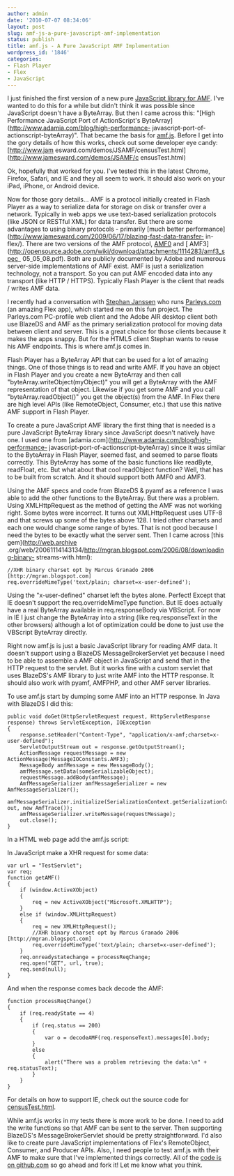 ```yaml
---
author: admin
date: '2010-07-07 08:34:06'
layout: post
slug: amf-js-a-pure-javascript-amf-implementation
status: publish
title: amf.js - A Pure JavaScript AMF Implementation
wordpress_id: '1846'
categories:
- Flash Player
- Flex
- JavaScript
---
```


I just finished the first version of a new pure [JavaScript library for
AMF](http://github.com/jamesward/JSAMF). I've wanted to do this for a while
but didn't think it was possible since JavaScript doesn't have a ByteArray.
But then I came across this: "[High Performance JavaScript Port of
ActionScript's ByteArray](http://www.adamia.com/blog/high-performance-
javascript-port-of-actionscript-byteArray)". That became the basis for
[amf.js](http://github.com/jamesward/JSAMF). Before I get into the gory
details of how this works, check out some developer eye candy: [http://www.jam
esward.com/demos/JSAMF/censusTest.html](http://www.jamesward.com/demos/JSAMF/c
ensusTest.html)

Ok, hopefully that worked for you. I've tested this in the latest Chrome,
Firefox, Safari, and IE and they all seem to work. It should also work on your
iPad, iPhone, or Android device.

Now for those gory details... AMF is a protocol initially created in Flash
Player as a way to serialize data for storage on disk or transfer over a
network. Typically in web apps we use text-based serialization protocols (like
JSON or RESTful XML) for data transfer. But there are some advantages to using
binary protocols - primarily [much better
performance](http://www.jamesward.com/2009/06/17/blazing-fast-data-transfer-
in-flex/). There are two versions of the AMF protocol,
[AMF0](http://download.macromedia.com/pub/labs/amf/amf0_spec_121207.pdf) and [
AMF3](http://opensource.adobe.com/wiki/download/attachments/1114283/amf3_spec_
05_05_08.pdf). Both are publicly documented by Adobe and numerous server-side
implementations of AMF exist. AMF is just a serialization technology, not a
transport. So you can put AMF encoded data into any transport (like HTTP /
HTTPS). Typically Flash Player is the client that reads / writes AMF data.

I recently had a conversation with [Stephan
Janssen](http://twitter.com/Stephan007) who runs
[Parleys.com](http://parleys.com) (an amazing Flex app), which started me on
this fun project. The Parleys.com PC-profile web client and the Adobe AIR
desktop client both use BlazeDS and AMF as the primary serialization protocol
for moving data between client and server. This is a great choice for those
clients because it makes the apps snappy. But for the HTML5 client Stephan
wants to reuse his AMF endpoints. This is where amf.js comes in.

Flash Player has a ByteArray API that can be used for a lot of amazing things.
One of those things is to read and write AMF. If you have an object in Flash
Player and you create a new ByteArray and then call
"byteArray.writeObject(myObject)" you will get a ByteArray with the AMF
representation of that object. Likewise if you get some AMF and you call
"byteArray.readObject()" you get the object(s) from the AMF. In Flex there are
high level APIs (like RemoteObject, Consumer, etc.) that use this native AMF
support in Flash Player.

To create a pure JavaScript AMF library the first thing that is needed is a
pure JavaScript ByteArray library since JavaScript doesn't natively have one.
I used one from [adamia.com](http://www.adamia.com/blog/high-performance-
javascript-port-of-actionscript-byteArray) since it was similar to the
ByteArray in Flash Player, seemed fast, and seemed to parse floats correctly.
This ByteArray has some of the basic functions like readByte, readFloat, etc.
But what about that cool readObject function? Well, that has to be built from
scratch. And it should support both AMF0 and AMF3.

Using the AMF specs and code from BlazeDS & pyamf as a reference I was able to
add the other functions to the ByteArray. But there was a problem. Using
XMLHttpRequest as the method of getting the AMF was not working right. Some
bytes were incorrect. It turns out XMLHttpRequest uses UTF-8 and that screws
up some of the bytes above 128. I tried other charsets and each one would
change some range of bytes. That is not good because I need the bytes to be
exactly what the server sent. Then I came across [this gem](http://web.archive
.org/web/20061114143134/http://mgran.blogspot.com/2006/08/downloading-binary-
streams-with.html):

    
    //XHR binary charset opt by Marcus Granado 2006 [http://mgran.blogspot.com]
    req.overrideMimeType('text/plain; charset=x-user-defined');

  
Using the "x-user-defined" charset left the bytes alone. Perfect! Except that
IE doesn't support the req.overrideMimeType function. But IE does actually
have a real ByteArray available in req.responseBody via VBScript. For now in
IE I just change the ByteArray into a string (like req.responseText in the
other browsers) although a lot of optimization could be done to just use the
VBScript ByteArray directly.

Right now amf.js is just a basic JavaScript library for reading AMF data. It
doesn't support using a BlazeDS MessageBrokerServlet yet because I need to be
able to assemble a AMF object in JavaScript and send that in the HTTP request
to the servlet. But it works fine with a custom servlet that uses BlazeDS's
AMF library to just write AMF into the HTTP response. It should also work with
pyamf, AMFPHP, and other AMF server libraries.

To use amf.js start by dumping some AMF into an HTTP response. In Java with
BlazeDS I did this:

    
    
    public void doGet(HttpServletRequest request, HttpServletResponse response) throws ServletException, IOException
    {
        response.setHeader("Content-Type", "application/x-amf;charset=x-user-defined");
        ServletOutputStream out = response.getOutputStream();
        ActionMessage requestMessage = new ActionMessage(MessageIOConstants.AMF3);
        MessageBody amfMessage = new MessageBody();
        amfMessage.setData(someSerializableObject);
        requestMessage.addBody(amfMessage);
        AmfMessageSerializer amfMessageSerializer = new AmfMessageSerializer();
        amfMessageSerializer.initialize(SerializationContext.getSerializationContext(), out, new AmfTrace());
        amfMessageSerializer.writeMessage(requestMessage);
        out.close();
    }
    

  
In a HTML web page add the amf.js script:

    
    
    
    

  
In JavaScript make a XHR request for some data:

    
    
    var url = "TestServlet";
    var req;  
    function getAMF()
    {
        if (window.ActiveXObject)
        {
            req = new ActiveXObject("Microsoft.XMLHTTP");
        }
        else if (window.XMLHttpRequest)
        {
            req = new XMLHttpRequest();
            //XHR binary charset opt by Marcus Granado 2006 [http://mgran.blogspot.com]
            req.overrideMimeType('text/plain; charset=x-user-defined');
        }
        req.onreadystatechange = processReqChange;
        req.open("GET", url, true);
        req.send(null);
    }
    

  
And when the response comes back decode the AMF:

    
    
    function processReqChange()
    {
        if (req.readyState == 4)
        {
            if (req.status == 200)
            {
                var o = decodeAMF(req.responseText).messages[0].body;
            }
            else
            {
                alert("There was a problem retrieving the data:\n" + req.statusText);
            }
        }
    }
    

  
For details on how to support IE, check out the source code for
[censusTest.html](http://www.jamesward.com/demos/JSAMF/censusTest.html).

While amf.js works in my tests there is more work to be done. I need to add
the write functions so that AMF can be sent to the server. Then supporting
BlazeDS's MessageBrokerServlet should be pretty straightforward. I'd also like
to create pure JavaScript implementations of Flex's RemoteObject, Consumer,
and Producer APIs. Also, I need people to test amf.js with their AMF to make
sure that I've implemented things correctly. All of the [code is on
github.com](http://github.com/jamesward/JSAMF) so go ahead and fork it! Let me
know what you think.

